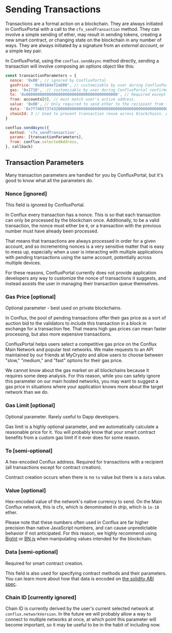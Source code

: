 # Sending Transactions

Transactions are a formal action on a blockchain. They are always initiated in
ConfluxPortal with a call to the `cfx_sendTransaction` method. They can involve
a simple sending of ether, may result in sending tokens, creating a new smart
contract, or changing state on the blockchain in any number of ways. They are
always initiated by a signature from an _external account_, or a simple key
pair. 

In ConfluxPortal, using the `conflux.sendAsync` method directly, sending a
transaction will involve composing an options object like this: 

```javascript
const transactionParameters = {
  nonce: '0x00', // ignored by ConfluxPortal
  gasPrice: '0x09184e72a000', // customizable by user during ConfluxPortal confirmation.
  gas: '0x2710',  // customizable by user during ConfluxPortal confirmation.
  to: '0x0000000000000000000000000000000000000000', // Required except during contract publications.
  from: accounts[0], // must match user's active address.
  value: '0x00', // Only required to send ether to the recipient from the initiating external account.
  data: '0x7f7465737432000000000000000000000000000000000000000000000000000000600057', // Optional, but used for defining smart contract creation and interaction.
  chainId: 3 // Used to prevent transaction reuse across blockchains. Auto-filled by ConfluxPortal.
}

conflux.sendAsync({
  method: 'cfx_sendTransaction',
  params: [transactionParameters],
  from: conflux.selectedAddress,
}, callback)
```

## Transaction Parameters

Many transaction parameters are handled for you by ConfluxPortal, but it's good
to know what all the parameters do. 

### Nonce [ignored]

This field is ignored by ConfluxPortal.

In Conflux every transaction has a nonce. This is so that each transaction can
only be processed by the blockchain once. Additionally, to be a valid
transaction, the nonce must either be `0`, or a transaction with the previous
number must have already been processed. 

That means that transactions are always processed in order for a given account,
and so incrementing nonces is a very sensitive matter that is easy to mess up,
especially when a user is interacting with multiple applications with pending
transactions using the same account, potentially across multiple devices. 

For these reasons, ConfluxPortal currently does not provide application
developers any way to customize the nonce of transactions it suggests, and
instead assists the user in managing their transaction queue themselves. 

### Gas Price [optional]

Optional parameter - best used on private blockchains.

In Conflux, the pool of pending transactions offer their gas price as a sort of
auction bid to the validators to include this transaction in a block in exchange
for a transaction fee. That means high gas prices can mean faster processing,
but also more expensive transactions. 

ConfluxPortal helps users select a competitive gas price on the Conflux Main
Network and popular test networks. We make requests to an API maintained by our
friends at MyCrypto and allow users to choose between "slow," "medium," and
"fast" options for their gas price.  

We cannot know about the gas market on all blockchains because it requires some
deep analysis. For this reason, while you can safely ignore this parameter on
our main hosted networks, you may want to suggest a gas price in situations
where your application knows more about the target network than we do. 

### Gas Limit [optional]

Optional parameter. Rarely useful to Dapp developers.

Gas limit is a highly optional parameter, and we automatically calculate a
reasonable price for it. You will probably know that your smart contract
benefits from a custom gas limit if it ever does for some reason. 

### To [semi-optional]

A hex-encoded Conflux address. Required for transactions with a recipient (all
transactions except for contract creation). 

Contract creation occurs when there is no `to` value but there is a `data`
value. 

### Value [optional]

Hex-encoded value of the network's native currency to send. On the Main Conflux
network, this is cfx, which is denominated in _drip_, which is `1e-18` ether. 

Please note that these numbers often used in Conflux are far higher precision
than native JavaScript numbers, and can cause unpredictable behavior if not
anticipated. For this reason, we highly recommend using
[BigInt](https://developer.mozilla.org/en-US/docs/Web/JavaScript/Reference/Global_Objects/BigInt)
or [BN.js](https://github.com/indutny/bn.js/) when manipulating values intended
for the blockchain.  

### Data [semi-optional]

Required for smart contract creation.

This field is also used for specifying contract methods and their parameters.
You can learn more about how that data is encoded on [the solidity ABI
spec](https://solidity.readthedocs.io/en/develop/abi-spec.html). 

### Chain ID [currently ignored]

Chain ID is currently derived by the user's current selected network at
`conflux.networkVersion`. In the future we will probably allow a way to connect
to multiple networks at once, at which point this parameter will become
important, so it may be useful to be in the habit of including now. 


